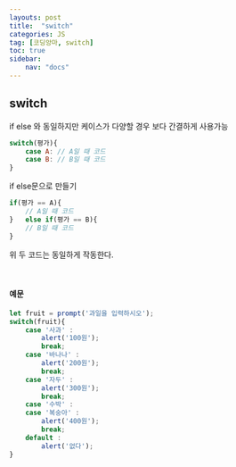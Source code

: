 ```yaml
---
layouts: post
title:  "switch"
categories: JS
tag: [코딩앙마, switch]
toc: true
sidebar:
    nav: "docs"
---
```


## switch

if else 와 동일하지만 케이스가 다양할 경우 보다 간결하게 사용가능
```js
switch(평가){
    case A: // A일 때 코드
    case B: // B일 때 코드
}
```

if else문으로 만들기
```js
if(평가 == A){
    // A일 때 코드
}   else if(평가 == B){
    // B일 때 코드
}
```
위 두 코드는 동일하게 작동한다.

<br/>

#### 예문

```js
let fruit = prompt('과일을 입력하시오');
switch(fruit){
    case '사과' :
        alert('100원');
        break;
    case '바나나' :
        alert('200원');
        break;
    case '자두' :
        alert('300원');
        break;
    case '수박' :
    case '복숭아' :
        alert('400원');
        break;       
    default :
        alert('없다');
}
```